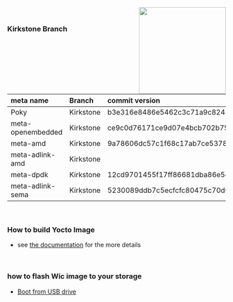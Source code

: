 <img src="https://www.linaro.org/assets/images/projects/yocto-project.png" width="200" align="right">

<br>

### Kirkstone Branch 


| **meta name**     | **Branch** | **commit version**                       |
| :---------------- | :--------- | :--------------------------------------- |
| Poky              | Kirkstone  | b3e316e8486e5462c3c71a9c8248779a5c253385 |
| meta-openembedded | Kirkstone  | ce9c0d76171ce9d07e4bcb702b750416b265562a |
| meta-amd          | Kirkstone  | 9a78606dc57c1f68c17ab7ce537857ff7b6338af |
| meta-adlink-amd   | Kirkstone  |                                          |
| meta-dpdk         | Kirkstone  | 12cd9701455f17ff86681dba86e5c10f7b0deb7c |
| meta-adlink-sema  | Kirkstone  | 5230089ddb7c5ecfcfc80475c70d09b415b71018 |

<br>

### How to build Yocto Image
* see [the documentation](https://github.com/ADLINK/meta-adlink-amd/wiki/01.-Build-Yocto-Image) for the more details

<br>

### how to flash Wic image to your storage
* [Boot from USB drive](https://github.com/ADLINK/meta-adlink-amd/wiki/02.-How-to-install-Yocto-Image-to-USB-Drive)

<br> 



